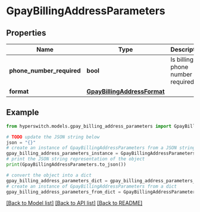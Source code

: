 # GpayBillingAddressParameters


## Properties

Name | Type | Description | Notes
------------ | ------------- | ------------- | -------------
**phone_number_required** | **bool** | Is billing phone number required | 
**format** | [**GpayBillingAddressFormat**](GpayBillingAddressFormat.md) |  | 

## Example

```python
from hyperswitch.models.gpay_billing_address_parameters import GpayBillingAddressParameters

# TODO update the JSON string below
json = "{}"
# create an instance of GpayBillingAddressParameters from a JSON string
gpay_billing_address_parameters_instance = GpayBillingAddressParameters.from_json(json)
# print the JSON string representation of the object
print(GpayBillingAddressParameters.to_json())

# convert the object into a dict
gpay_billing_address_parameters_dict = gpay_billing_address_parameters_instance.to_dict()
# create an instance of GpayBillingAddressParameters from a dict
gpay_billing_address_parameters_from_dict = GpayBillingAddressParameters.from_dict(gpay_billing_address_parameters_dict)
```
[[Back to Model list]](../README.md#documentation-for-models) [[Back to API list]](../README.md#documentation-for-api-endpoints) [[Back to README]](../README.md)


